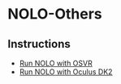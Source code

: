 # NOLO-Others
## Instructions 
* [Run NOLO with OSVR](/NOLO_OSVR_SteamvrDriver)
* [Run NOLO with Oculus DK2](./NOLO_Oculus_Steamvr)
#